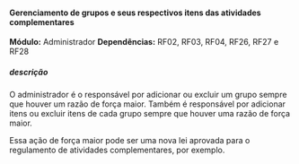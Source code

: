 #### Gerenciamento de grupos e seus respectivos itens das atividades complementares
**Módulo:** Administrador
**Dependências:** RF02, RF03, RF04, RF26, RF27 e RF28 
##### descrição
O administrador é o responsável por adicionar ou excluir um grupo sempre que houver um razão de força maior.
Também é responsável por adicionar itens ou excluir itens de cada grupo sempre que houver uma razão de força maior.

Essa ação de força maior pode ser uma nova lei aprovada para o regulamento de atividades complementares, por exemplo.